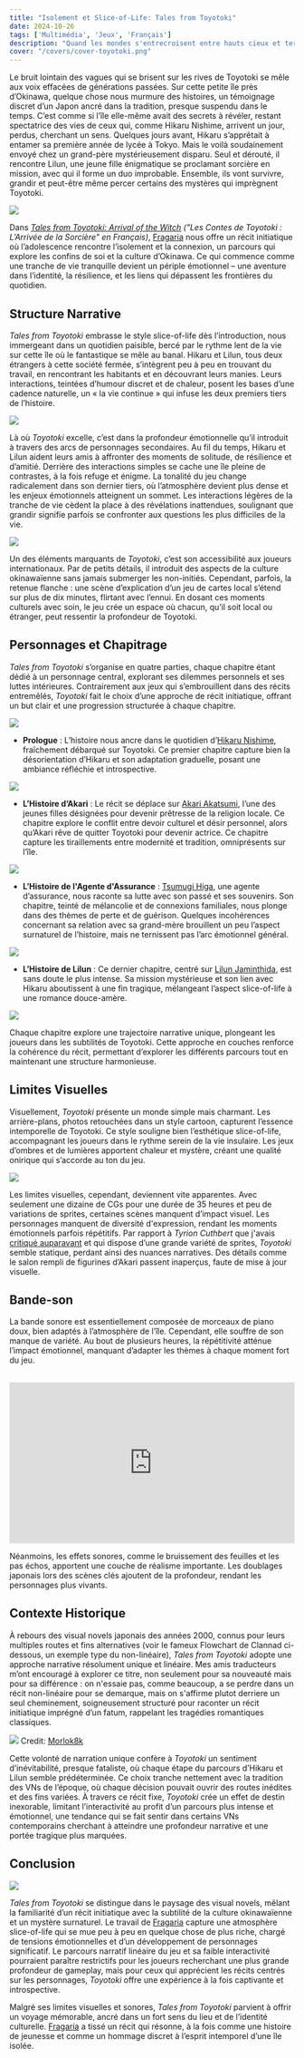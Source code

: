 ```yaml
---
title: "Isolement et Slice-of-Life: Tales from Toyotoki"
date: 2024-10-26
tags: ['Multimédia', 'Jeux', 'Français']
description: "Quand les mondes s'entrecroisent entre hauts cieux et terres dessous."
cover: "/covers/cover-toyotoki.png"
---
```


Le bruit lointain des vagues qui se brisent sur les rives de Toyotoki se mêle aux voix effacées de générations passées. Sur cette petite île près d’Okinawa, quelque chose nous murmure des histoires, un témoignage discret d’un Japon ancré dans la tradition, presque suspendu dans le temps. C’est comme si l’île elle-même avait des secrets à révéler, restant spectatrice des vies de ceux qui, comme Hikaru Nishime, arrivent un jour, perdus, cherchant un sens. Quelques jours avant, Hikaru s’apprêtait à entamer sa première année de lycée à Tokyo. Mais le voilà soudainement envoyé chez un grand-père mystérieusement disparu. Seul et dérouté, il rencontre Lilun, une jeune fille énigmatique se proclamant sorcière en mission, avec qui il forme un duo improbable. Ensemble, ils vont survivre, grandir et peut-être même percer certains des mystères qui imprègnent Toyotoki.

![](image-212.png)

Dans [*Tales from Toyotoki: Arrival of the Witch*](https://store.steampowered.com/app/1950570/Tales_from_Toyotoki_Arrival_of_the_Witch_The_witch_of_the_Ihanashi/) _("Les Contes de Toyotoki : L’Arrivée de la Sorcière" en Français)_, [Fragaria](https://fragaria.info/) nous offre un récit initiatique où l’adolescence rencontre l’isolement et la connexion, un parcours qui explore les confins de soi et la culture d’Okinawa. Ce qui commence comme une tranche de vie tranquille devient un périple émotionnel – une aventure dans l’identité, la résilience, et les liens qui dépassent les frontières du quotidien. 

## Structure Narrative

*Tales from Toyotoki* embrasse le style slice-of-life dès l’introduction, nous immergeant dans un quotidien paisible, bercé par le rythme lent de la vie sur cette île où le fantastique se mêle au banal. Hikaru et Lilun, tous deux étrangers à cette société fermée, s’intègrent peu à peu en trouvant du travail, en rencontrant les habitants et en découvrant leurs manies. Leurs interactions, teintées d’humour discret et de chaleur, posent les bases d’une cadence naturelle, un « la vie continue » qui infuse les deux premiers tiers de l’histoire.

![](inconsistency.png)

Là où *Toyotoki* excelle, c’est dans la profondeur émotionnelle qu’il introduit à travers des arcs de personnages secondaires. Au fil du temps, Hikaru et Lilun aident leurs amis à affronter des moments de solitude, de résilience et d’amitié. Derrière des interactions simples se cache une île pleine de contrastes, à la fois refuge et énigme. La tonalité du jeu change radicalement dans son dernier tiers, où l’atmosphère devient plus dense et les enjeux émotionnels atteignent un sommet. Les interactions légères de la tranche de vie cèdent la place à des révélations inattendues, soulignant que grandir signifie parfois se confronter aux questions les plus difficiles de la vie.

![](<Screenshot 2024-10-23 052309.png>)

Un des éléments marquants de *Toyotoki*, c’est son accessibilité aux joueurs internationaux. Par de petits détails, il introduit des aspects de la culture okinawaïenne sans jamais submerger les non-initiés. Cependant, parfois, la retenue flanche : une scène d’explication d’un jeu de cartes local s’étend sur plus de dix minutes, flirtant avec l’ennui. En dosant ces moments culturels avec soin, le jeu crée un espace où chacun, qu’il soit local ou étranger, peut ressentir la profondeur de Toyotoki.

## Personnages et Chapitrage

*Tales from Toyotoki* s’organise en quatre parties, chaque chapitre étant dédié à un personnage central, explorant ses dilemmes personnels et ses luttes intérieures. Contrairement aux jeux qui s’embrouillent dans des récits entremêlés, *Toyotoki* fait le choix d’une approche de récit initiatique, offrant un but clair et une progression structurée à chaque chapitre.

![](image-213.png)

- **Prologue** : L’histoire nous ancre dans le quotidien d’[Hikaru Nishime](https://www.aksysgames.com/toyotoki/characters/), fraîchement débarqué sur Toyotoki. Ce premier chapitre capture bien la désorientation d’Hikaru et son adaptation graduelle, posant une ambiance réfléchie et introspective.

![](image-215.png)

- **L’Histoire d’Akari** : Le récit se déplace sur [Akari Akatsumi](https://www.aksysgames.com/toyotoki/characters/), l’une des jeunes filles désignées pour devenir prêtresse de la religion locale. Ce chapitre explore le conflit entre devoir culturel et désir personnel, alors qu’Akari rêve de quitter Toyotoki pour devenir actrice. Ce chapitre capture les tiraillements entre modernité et tradition, omniprésents sur l’île.

![](image-214.png)

- **L’Histoire de l'Agente d'Assurance** : [Tsumugi Higa](https://www.aksysgames.com/toyotoki/characters/), une agente d’assurance, nous raconte sa lutte avec son passé et ses souvenirs. Son chapitre, teinté de mélancolie et de connexions familiales, nous plonge dans des thèmes de perte et de guérison. Quelques incohérences concernant sa relation avec sa grand-mère brouillent un peu l’aspect surnaturel de l’histoire, mais ne ternissent pas l’arc émotionnel général.

![](<Screenshot 2024-10-25 011949.png>)

- **L’Histoire de Lilun** : Ce dernier chapitre, centré sur [Lilun Jaminthida](https://www.aksysgames.com/toyotoki/characters/), est sans doute le plus intense. Sa mission mystérieuse et son lien avec Hikaru aboutissent à une fin tragique, mélangeant l’aspect slice-of-life à une romance douce-amère.

![](<Screenshot 2024-10-26 045409.png>)

Chaque chapitre explore une trajectoire narrative unique, plongeant les joueurs dans les subtilités de Toyotoki. Cette approche en couches renforce la cohérence du récit, permettant d’explorer les différents parcours tout en maintenant une structure harmonieuse.

## Limites Visuelles

Visuellement, *Toyotoki* présente un monde simple mais charmant. Les arrière-plans, photos retouchées dans un style cartoon, capturent l’essence intemporelle de Toyotoki. Ce style souligne bien l’esthétique slice-of-life, accompagnant les joueurs dans le rythme serein de la vie insulaire. Les jeux d’ombres et de lumières apportent chaleur et mystère, créant une qualité onirique qui s’accorde au ton du jeu.

![](<Screenshot 2024-10-24 190734.png>)

Les limites visuelles, cependant, deviennent vite apparentes. Avec seulement une dizaine de CGs pour une durée de 35 heures et peu de variations de sprites, certaines scènes manquent d’impact visuel. Les personnages manquent de diversité d'expression, rendant les moments émotionnels parfois répétitifs. Par rapport à *Tyrion Cuthbert* que j'avais [critiqué auparavant](https://skoomaden.me/fr/posts/innovation-through-hommage-tyrion-cuthbert) et qui dispose d’une grande variété de sprites, *Toyotoki* semble statique, perdant ainsi des nuances narratives. Des détails comme le salon rempli de figurines d’Akari passent inaperçus, faute de mise à jour visuelle.

## Bande-son

La bande sonore est essentiellement composée de morceaux de piano doux, bien adaptés à l’atmosphère de l’île. Cependant, elle souffre de son manque de variété. Au bout de plusieurs heures, la répétitivité atténue l’impact émotionnel, manquant d’adapter les thèmes à chaque moment fort du jeu.
<br><br>
<div style="position: relative; padding-top: 56.25%; height: 0; overflow: hidden;">
    <iframe 
        src="https://www.youtube.com/embed/AY9ZSd2NVD8?si=XAVeSFzZ7YHRBbMh" 
        title="YouTube video player" 
        frameborder="0" 
        allow="accelerometer; autoplay; clipboard-write; encrypted-media; gyroscope; picture-in-picture; web-share" 
        referrerpolicy="strict-origin-when-cross-origin" 
        allowfullscreen 
        style="position: absolute; top: 0; left: 0; width: 100%; height: 100%; border: none;">
    </iframe>
</div>

Néanmoins, les effets sonores, comme le bruissement des feuilles et les pas échos, apportent une couche de réalisme importante. Les doublages japonais lors des scènes clés ajoutent de la profondeur, rendant les personnages plus vivants.

## Contexte Historique

À rebours des visual novels japonais des années 2000, connus pour leurs multiples routes et fins alternatives (voir le fameux Flowchart de Clannad ci-dessous, un exemple type du non-linéaire), *Tales from Toyotoki* adopte une approche narrative résolument unique et linéaire. Mes amis traducteurs m’ont encouragé à explorer ce titre, non seulement pour sa nouveauté mais pour sa différence : on n'essaie pas, comme beaucoup, a se perdre dans un récit non-linéaire pour se demarque, mais on s'affirme plutot derriere un seul cheminement, soigneusement structuré pour raconter un récit initiatique imprégné d’un fatum, rappelant les tragédies romantiques classiques.

![](image-217.png)
Credit: [Morlok8k](https://ks.fhs.sh/viewtopic.php?t=8352) 

Cette volonté de narration unique confère à *Toyotoki* un sentiment d’inévitabilité, presque fataliste, où chaque étape du parcours d’Hikaru et Lilun semble prédéterminée. Ce choix tranche nettement avec la tradition des VNs de l’époque, où chaque décision pouvait ouvrir des routes inédites et des fins variées. À travers ce récit fixe, *Toyotoki* crée un effet de destin inexorable, limitant l’interactivité au profit d’un parcours plus intense et émotionnel, une tendance qui se fait sentir dans certains VNs contemporains cherchant à atteindre une profondeur narrative et une portée tragique plus marquées.

## Conclusion

![](image-218.png)

*Tales from Toyotoki* se distingue dans le paysage des visual novels, mêlant la familiarité d’un récit initiatique avec la subtilité de la culture okinawaïenne et un mystère surnaturel. Le travail de [Fragaria](https://fragaria.info/) capture une atmosphère slice-of-life qui se mue peu à peu en quelque chose de plus riche, chargé de tensions émotionnelles et d’un développement de personnages significatif. Le parcours narratif linéaire du jeu et sa faible interactivité pourraient paraître restrictifs pour les joueurs recherchant une plus grande profondeur de gameplay, mais pour ceux qui apprécient les récits centrés sur les personnages, *Toyotoki* offre une expérience à la fois captivante et introspective.

Malgré ses limites visuelles et sonores, *Tales from Toyotoki* parvient à offrir un voyage mémorable, ancré dans un fort sens du lieu et de l’identité culturelle. [Fragaria](https://fragaria.info/) a tissé un récit qui résonne, à la fois comme une histoire de jeunesse et comme un hommage discret à l’esprit intemporel d’une île isolée.
